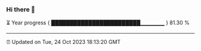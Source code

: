 ### Hi there 👋

⏳ Year progress { ████████████████████████▁▁▁▁▁▁ } 81.30 %

---

⏰ Updated on Tue, 24 Oct 2023 18:13:20 GMT
